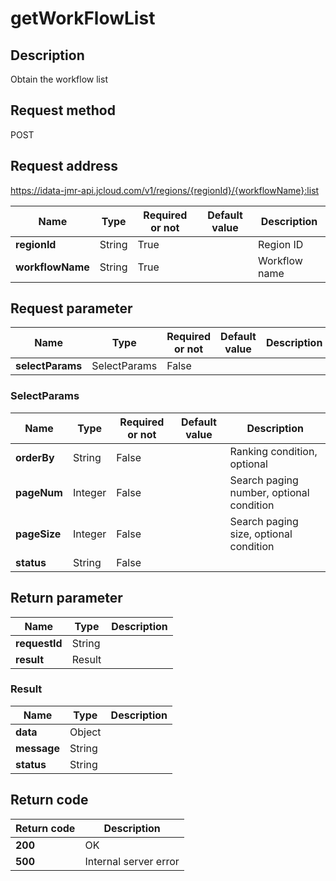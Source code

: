 # getWorkFlowList


## Description
Obtain the workflow list

## Request method
POST

## Request address
https://idata-jmr-api.jcloud.com/v1/regions/{regionId}/{workflowName}:list

|Name|Type|Required or not|Default value|Description|
|---|---|---|---|---|
|**regionId**|String|True||Region ID|
|**workflowName**|String|True||Workflow name|

## Request parameter
|Name|Type|Required or not|Default value|Description|
|---|---|---|---|---|
|**selectParams**|SelectParams|False|||

### <a name="SelectParams">SelectParams</a>
|Name|Type|Required or not|Default value|Description|
|---|---|---|---|---|
|**orderBy**|String|False||Ranking condition, optional|
|**pageNum**|Integer|False||Search paging number, optional condition|
|**pageSize**|Integer|False||Search paging size, optional condition|
|**status**|String|False|||

## Return parameter
|Name|Type|Description|
|---|---|---|
|**requestId**|String||
|**result**|Result||


### <a name="Result">Result</a>
|Name|Type|Description|
|---|---|---|
|**data**|Object||
|**message**|String||
|**status**|String||

## Return code
|Return code|Description|
|---|---|
|**200**|OK|
|**500**|Internal server error|
